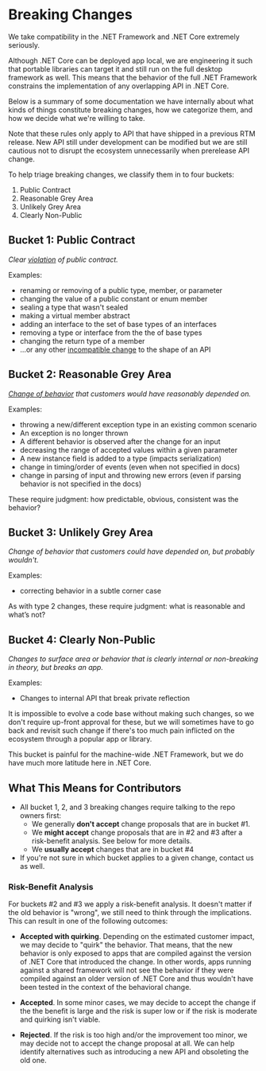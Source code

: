 # Breaking Changes

We take compatibility in the .NET Framework and .NET Core extremely seriously.

Although .NET Core can be deployed app local, we are engineering it such that
portable libraries can target it and still run on the full desktop framework as
well. This means that the behavior of the full .NET Framework constrains the
implementation of any overlapping API in .NET Core.

Below is a summary of some documentation we have internally about what kinds of
things constitute breaking changes, how we categorize them, and how we decide
what we're willing to take.

Note that these rules only apply to API that have shipped in a previous RTM
release. New API still under development can be modified but we are still
cautious not to disrupt the ecosystem unnecessarily when prerelease API change.

To help triage breaking changes, we classify them in to four buckets:

1. Public Contract
2. Reasonable Grey Area
3. Unlikely Grey Area
4. Clearly Non-Public

## Bucket 1: Public Contract
*Clear [violation][breaking-change] of public contract.*

Examples:
* renaming or removing of a public type, member, or parameter
* changing the value of a public constant or enum member
* sealing a type that wasn't sealed
* making a virtual member abstract
* adding an interface to the set of base types of an interfaces
* removing a type or interface from the the of base types
* changing the return type of a member
* ...or any other [incompatible change][breaking-change] to the shape of an API

[breaking-change]: breaking-change-rules.md#source-and-binary-compatibility-changes

## Bucket 2: Reasonable Grey Area
*[Change of behavior][behavioral-changes] that customers would have reasonably*
*depended on.*

Examples:

* throwing a new/different exception type in an existing common scenario
* An exception is no longer thrown
* A different behavior is observed after the change for an input
* decreasing the range of accepted values within a given parameter
* A new instance field is added to a type (impacts serialization)
* change in timing/order of events (even when not specified in docs)
* change in parsing of input and throwing new errors (even if parsing behavior
  is not specified in the docs)

These require judgment: how predictable, obvious, consistent was the behavior?

[behavioral-changes]: breaking-change-rules.md#behavioral-changes

## Bucket 3: Unlikely Grey Area
*Change of behavior that customers could have depended on, but probably*
*wouldn't.*

Examples:

* correcting behavior in a subtle corner case

As with type 2 changes, these require judgment: what is reasonable and what’s
not?

## Bucket 4: Clearly Non-Public
*Changes to surface area or behavior that is clearly internal or non-breaking*
*in theory, but breaks an app.*

Examples:

* Changes to internal API that break private reflection

It is impossible to evolve a code base without making such changes, so we don't
require up-front approval for these, but we will sometimes have to go back and
revisit such change if there's too much pain inflicted on the ecosystem through
a popular app or library.

This bucket is painful for the machine-wide .NET Framework, but we do have much
more latitude here in .NET Core.

## What This Means for Contributors

* All bucket 1, 2, and 3 breaking changes require talking to the repo owners
  first:
    - We generally **don't accept** change proposals that are in bucket #1.
    - We **might accept** change proposals that are in #2 and #3 after a
      risk-benefit analysis. See below for more details.
    - We **usually accept** changes that are in bucket #4
* If you're not sure in which bucket applies to a given change, contact us as
  well.

### Risk-Benefit Analysis

For buckets #2 and #3 we apply a risk-benefit analysis. It doesn't matter if the
old behavior is "wrong", we still need to think through the implications. This
can result in one of the following outcomes: 

* **Accepted with quirking**. Depending on the estimated customer impact, we may
  decide to "quirk" the behavior. That means, that the new behavior is only
  exposed to apps that are compiled against the version of .NET Core that
  introduced the change. In other words, apps running against a shared framework
  will not see the behavior if they were compiled against an older version of
  .NET Core and thus wouldn't have been tested in the context of the behavioral
  change.

* **Accepted**. In some minor cases, we may decide to accept the change if the
  the benefit is large and the risk is super low or if the risk is moderate and
  quirking isn't viable.

* **Rejected**. If the risk is too high and/or the improvement too minor, we may
  decide not to accept the change proposal at all. We can help identify
  alternatives such as introducing a new API and obsoleting the old one.

